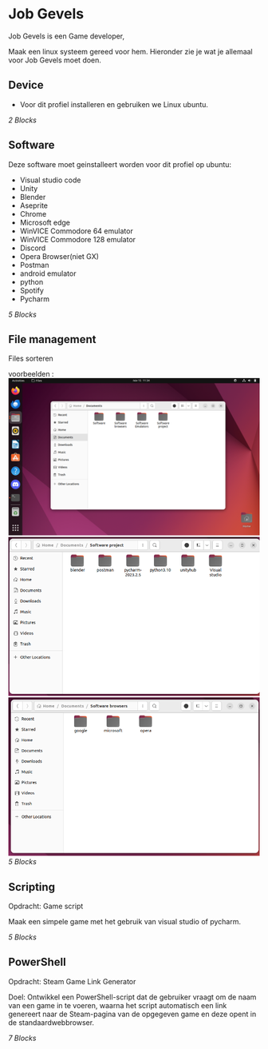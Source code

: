# Job Gevels
Job Gevels is een Game developer,

Maak een linux systeem gereed voor hem.
Hieronder zie je wat je allemaal voor Job Gevels moet doen.

## Device
* Voor dit profiel installeren en gebruiken we Linux ubuntu.

_2 Blocks_

## Software
Deze software moet geinstalleert worden voor dit profiel op ubuntu:

* Visual studio code
* Unity
* Blender
* Aseprite
* Chrome
* Microsoft edge
* WinVICE Commodore 64 emulator
* WinVICE Commodore 128 emulator
* Discord
* Opera Browser(niet GX)
* Postman
* android emulator 
* python 
* Spotify 
* Pycharm

_5 Blocks_

## File management
Files sorteren

voorbeelden :
![Alt text](image.png)
![Alt text](image-1.png)
![Alt text](image-2.png)
_5 Blocks_

## Scripting
Opdracht: Game script

Maak een simpele game met het gebruik van visual studio of pycharm.

_5 Blocks_

## PowerShell
Opdracht: Steam Game Link Generator

Doel: Ontwikkel een PowerShell-script dat de gebruiker vraagt om de naam van een game in te voeren, waarna het script automatisch een link genereert naar de Steam-pagina van de opgegeven game en deze opent in de standaardwebbrowser.

_7 Blocks_